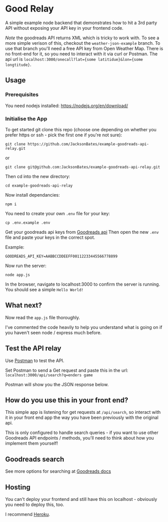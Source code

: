 # Good Relay

A simple example node backend that demonstrates how to hit a 3rd party API without exposing your API key in your frontend code.

_Note_ the goodreads API returns XML which is tricky to work with. To see a more simple verison of this, checkout the `weather-json-example` branch. To use that branch you'll need a free API key from Open Weather Map. There is no front-end for it, so you need to interact with it via curl or Postman. The api url is `localhost:3000/onecall?lat={some latitidue}&lon={some longtitude}`.

## Usage

### Prerequisites

You need nodejs installed: https://nodejs.org/en/download/

### Initialise the App

To get started git clone this repo (choose one depending on whether you prefer https or ssh - pick the first one if you're not sure):

`git clone https://github.com/JacksonBates/example-goodreads-api-relay.git`

or

`git clone git@github.com:JacksonBates/example-goodreads-api-relay.git`

Then cd into the new directory:

`cd example-goodreads-api-relay`

Now install dependancies:

`npm i`

You need to create your own `.env` file for your key:

`cp .env.example .env`

Get your goodreads api keys from [Goodreads api](https://www.goodreads.com/api/keys)
Then open the new `.env` file and paste your keys in the correct spot.

Example:

```
GOODREADS_API_KEY=AABBCCDDEEFF00112233445566778899
```

Now run the server:

`node app.js`

In the browser, navigate to localhost:3000 to confirm the server is running. You should see a simple `Hello World!`

## What next?

Now read the `app.js` file thoroughly.

I've commented the code heavily to help you understand what is going on if you haven't seen node / express much before.

## Test the API relay

Use [Postman](https://www.getpostman.com/) to test the API.

Set Postman to send a Get request and paste this in the url: `localhost:3000/api/search?q=enders game`

Postman will show you the JSON response below.

## How do you use this in your front end?

This simple app is listening for get requests at `/api/search`, so interact with it in your front end app the way you have been previously with the original api.

This is only configured to handle search queries - if you want to use other Goodreads API endpoints / methods, you'll need to think about how you implement them yourself!

## Goodreads search

See more options for searching at [Goodreads docs](https://www.goodreads.com/api/index#search.books)

## Hosting

You can't deploy your frontend and still have this on localhost - obviously you need to deploy this, too.

I recommend [Heroku](https://devcenter.heroku.com/articles/deploying-nodejs).
